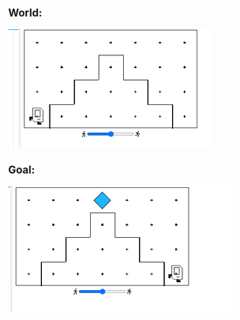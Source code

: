 ## World:


<img src="/Images/mountain_karel_world.PNG" />

## Goal:
<img src="/Images/mountain_karel_goal.PNG" />


